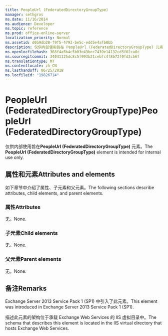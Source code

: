 ```yaml
---
title: PeopleUrl (FederatedDirectoryGroupType)
manager: sethgros
ms.date: 11/16/2014
ms.audience: Developer
ms.topic: reference
ms.prod: office-online-server
localization_priority: Normal
ms.assetid: d0b9db28-f9f5-4793-be5c-edd5e4afb0bb
description: 仅供内部使用旨在 PeopleUrl (FederatedDirectoryGroupType) 元素。
ms.openlocfilehash: 368f4a5b4c5b03e43bec7439e14132cd5f02ca0c
ms.sourcegitcommit: 34041125dc8c5f993b21cebfc4f8b72f0fd2cb6f
ms.translationtype: MT
ms.contentlocale: zh-CN
ms.lasthandoff: 06/25/2018
ms.locfileid: "19826714"
---
```

# <a name="peopleurl-federateddirectorygrouptype"></a><span data-ttu-id="ea278-103">PeopleUrl (FederatedDirectoryGroupType)</span><span class="sxs-lookup"><span data-stu-id="ea278-103">PeopleUrl (FederatedDirectoryGroupType)</span></span>

<span data-ttu-id="ea278-104">仅供内部使用旨在**PeopleUrl (FederatedDirectoryGroupType)** 元素。</span><span class="sxs-lookup"><span data-stu-id="ea278-104">The **PeopleUrl (FederatedDirectoryGroupType)** element is intended for internal use only.</span></span> 

## <a name="attributes-and-elements"></a><span data-ttu-id="ea278-105">属性和元素</span><span class="sxs-lookup"><span data-stu-id="ea278-105">Attributes and elements</span></span>

<span data-ttu-id="ea278-106">如下章节中介绍了属性、子元素和父元素。</span><span class="sxs-lookup"><span data-stu-id="ea278-106">The following sections describe attributes, child elements, and parent elements.</span></span>
  
### <a name="attributes"></a><span data-ttu-id="ea278-107">属性</span><span class="sxs-lookup"><span data-stu-id="ea278-107">Attributes</span></span>

<span data-ttu-id="ea278-108">无。</span><span class="sxs-lookup"><span data-stu-id="ea278-108">None.</span></span>
  
### <a name="child-elements"></a><span data-ttu-id="ea278-109">子元素</span><span class="sxs-lookup"><span data-stu-id="ea278-109">Child elements</span></span>

<span data-ttu-id="ea278-110">无。</span><span class="sxs-lookup"><span data-stu-id="ea278-110">None.</span></span>
  
### <a name="parent-elements"></a><span data-ttu-id="ea278-111">父元素</span><span class="sxs-lookup"><span data-stu-id="ea278-111">Parent elements</span></span>

<span data-ttu-id="ea278-112">无。</span><span class="sxs-lookup"><span data-stu-id="ea278-112">None.</span></span>
  
## <a name="remarks"></a><span data-ttu-id="ea278-113">备注</span><span class="sxs-lookup"><span data-stu-id="ea278-113">Remarks</span></span>

<span data-ttu-id="ea278-114">Exchange Server 2013 Service Pack 1 (SP1) 中引入了此元素。</span><span class="sxs-lookup"><span data-stu-id="ea278-114">This element was introduced in Exchange Server 2013 Service Pack 1 (SP1).</span></span>
  
<span data-ttu-id="ea278-115">描述此元素的架构位于承载 Exchange Web Services 的 IIS 虚拟目录中。</span><span class="sxs-lookup"><span data-stu-id="ea278-115">The schema that describes this element is located in the IIS virtual directory that hosts Exchange Web Services.</span></span>
  

